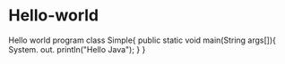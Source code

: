 # Hello-world
Hello world program
class Simple{
public static void main(String args[]){
System. out. println("Hello Java");
}
}
